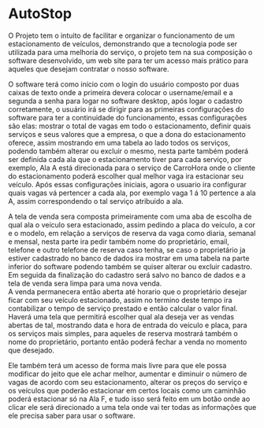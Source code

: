 # AutoStop

  O Projeto tem o intuito de facilitar e organizar o funcionamento de um estacionamento de veículos, demonstrando que a tecnologia pode ser utilizada para uma melhoria do serviço, o projeto tem na sua composição o software desenvolvido, um web site para ter um acesso mais prático para aqueles que desejam contratar o nosso software.

  O software terá como início com o login do usuário composto por duas caixas de texto onde a primeira devera colocar o username/email e a segunda a senha para logar no software desktop, após logar o cadastro corretamente, o usuário irá se dirigir para as primeiras configurações do software para ter a continuidade do funcionamento, essas configurações são elas: mostrar o total de vagas em todo o estacionamento, definir quais serviços e seus valores que a empresa, o que a dona do estacionamento oferece, assim mostrando em uma tabela ao lado todos os serviços, podendo também alterar ou excluir o mesmo, nesta parte também poderá ser definida cada ala que o estacionamento tiver para cada serviço, por exemplo, Ala A está direcionada para o serviço de CarroHora onde o cliente do estacionamento poderá escolher qual melhor vaga ira estacionar seu veículo. Após essas configurações iniciais, agora o usuario ira configurar quais vagas vá pertencer a cada ala, por exemplo vaga 1 á 10 pertence a ala A, assim correspondendo o tal serviço atribuido a ala.

  A tela de venda sera composta primeiramente com uma aba de escolha de qual ala o veículo sera estacionado, assim pedindo a placa do veículo, a cor e o modelo,  em relação a serviços de reserva da vaga como diaria, semanal e mensal, nesta parte ira pedir também nome do proprietário, email, telefone e outro telefone de reserva caso tenha, se caso o proprietário ja estiver cadastrado no banco de dados ira mostrar em uma tabela na parte inferior do software podendo também se quiser alterar ou excluir cadastro. Em seguida da finalização do cadastro será salvo no banco de dados e a tela de venda sera limpa para uma nova venda.  
  A venda permanecera então aberta até horario que o proprietário desejar ficar com seu veículo estacionado, assim no termino deste tempo ira contabilizar o tempo de serviço prestado e então calcular o valor final.
  Haverá uma tela que permitirá escolher qual ala deseja ver as vendas abertas de tal, mostrando data e hora de entrada do veículo e placa, para os serviços mais simples, para aqueles de reserva mostrará também o nome do proprietário, portanto então poderá fechar a venda no momento que desejado.  


Ele também terá um acesso de forma mais livre para que ele possa modificar do jeito que ele achar melhor, aumentar e diminuir o número de vagas de acordo com seu estacionamento, alterar os preços do serviço e os veículos que poderão estacionar em certos locais como um caminhão poderá estacionar só na Ala F, e tudo isso será feito em um botão onde ao clicar ele será direcionado a uma tela onde vai ter todas as informações que ele precisa saber para usar o software.
